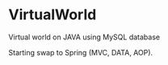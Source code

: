 # VirtualWorld
Virtual world on JAVA using MySQL database

Starting swap to Spring (MVC, DATA, AOP).
